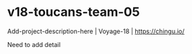 # v18-toucans-team-05
Add-project-description-here | Voyage-18 | https://chingu.io/

Need to add detail